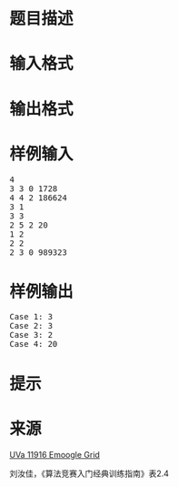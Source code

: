 

# 题目描述



# 输入格式



# 输出格式



# 样例输入


<pre>4
3 3 0 1728
4 4 2 186624
3 1
3 3
2 5 2 20
1 2
2 2
2 3 0 989323
</pre>

# 样例输出


<pre>Case 1: 3
Case 2: 3
Case 3: 2
Case 4: 20
</pre>

# 提示



# 来源


<p>
<a href="http://uva.onlinejudge.org/index.php?option=com_onlinejudge&amp;Itemid=8&amp;page=show_problem&amp;problem=3067" target="_blank">UVa 11916 Emoogle Grid</a> 
</p>
<p>
刘汝佳，《算法竞赛入门经典训练指南》表2.4
</p>
